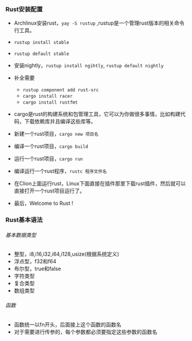 ### Rust安装配置

+ Archlinux安装rust，`yay -S rustup` ,rustup是一个管理rust版本的相关命令行工具。
+ `rustup install stable`
+ `rustup default stable`
+ 安装nightly，`rustup install ngihtly`, `rustup default nightly`
+ 补全需要
  + `rustup component add rust-src`
  + `cargo install racer`
  + `cargo install rustfmt`
+ cargo是rust的构建系统和包管理工具，它可以为你做很多事情，比如构建代码，下载依赖库并且编译这些库等。

+ 新建一个rust项目，`cargo new 项目名`
+ 编译一个rust项目，`cargo build`
+ 运行一个rust项目，`cargo run`
+ 编译运行一个rust程序，`rustc 程序文件名`
+ 在Clion上面运行rust，Linux下面直接在插件那里下载rust插件，然后就可以直接打开一个rust项目运行了。
+ 最后，Welcome to Rust !



### Rust基本语法

###### 基本数据类型

+ 整型，i8,i16,i32,i64,i128,usize(根据系统定义)
+ 浮点型，f32和f64
+ 布尔型，true和false
+ 字符类型
+ 复合类型
+ 数组类型

###### 函数

+ 函数统一以fn开头，后面接上这个函数的函数名
+ 对于需要进行传参的，每个参数都必须要指定这些参数的函数名
